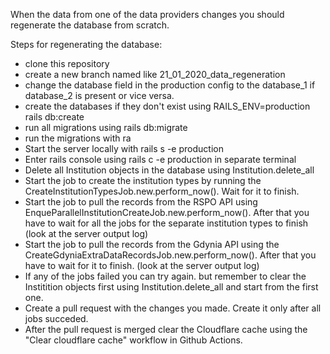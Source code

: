When the data from one of the data providers changes you should regenerate the database from scratch.

Steps for regenerating the database:
 - clone this repository
 - create a new branch named like 21_01_2020_data_regeneration
 - change the database field in the production config to the database_1 if database_2 is present or vice versa.
 - create the databases if they don't exist using RAILS_ENV=production rails db:create 
 - run all migrations using rails db:migrate
 - run the migrations with ra
 - Start the server locally with rails s -e production
 - Enter rails console using rails c -e production in separate terminal
 - Delete all Institution objects in the database using Institution.delete_all
 - Start the job to create the institution types by running the CreateInstitutionTypesJob.new.perform_now(). Wait for it to finish.
 - Start the job to pull the records from the RSPO API using EnqueParallelInstitutionCreateJob.new.perform_now(). After that you have to wait for all the jobs for the separate institution types to finish (look at the server output log)
 - Start the job to pull the records from the Gdynia API using the CreateGdyniaExtraDataRecordsJob.new.perform_now(). After that you have to wait for it to finish. (look at the server output log)
 - If any of the jobs failed you can try again. but remember to clear the Institition objects first using Institution.delete_all and start from the first one. 
 - Create a pull request with the changes you made. Create it only after all jobs succeded.
 - After the pull request is merged clear the Cloudflare cache using the "Clear cloudflare cache" workflow in Github Actions. 

